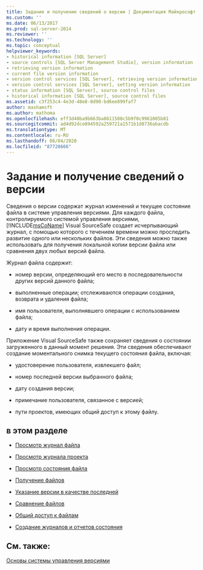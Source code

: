 ```yaml
---
title: Задание и получение сведений о версии | Документация Майкрософт
ms.custom: ''
ms.date: 06/13/2017
ms.prod: sql-server-2014
ms.reviewer: ''
ms.technology: ''
ms.topic: conceptual
helpviewer_keywords:
- historical information [SQL Server]
- source controls [SQL Server Management Studio], version information
- retrieving version information
- current file version information
- version control services [SQL Server], retrieving version information
- version control services [SQL Server], setting version information
- status information [SQL Server], source control files
- historical information [SQL Server], source control files
ms.assetid: c3f253c4-4e3d-48e8-8d90-bd6ee899faf7
author: mashamsft
ms.author: mathoma
ms.openlocfilehash: eff3d40ba9b663ba8611508c5b9f0c9961005b81
ms.sourcegitcommit: ad4d92dce894592a259721a1571b1d8736abacdb
ms.translationtype: MT
ms.contentlocale: ru-RU
ms.lasthandoff: 08/04/2020
ms.locfileid: "87728666"
---
```

# <a name="set-and-retrieve-version-information"></a>Задание и получение сведений о версии
  Сведения о версии содержат журнал изменений и текущее состояние файла в системе управления версиями. Для каждого файла, контролируемого системой управления версиями, [!INCLUDE[msCoName](../includes/msconame-md.md)] Visual SourceSafe создает исчерпывающий журнал, с помощью которого с течением времени можно проследить развитие одного или нескольких файлов. Эти сведения можно также использовать для получения локальной копии версии файла или сравнения двух любых версий файла.  
  
 Журнал файла содержит:  
  
-   номер версии, определяющий его место в последовательности других версий данного файла;  
  
-   выполненные операции; отслеживаются операции создания, возврата и удаления файла;  
  
-   имя пользователя, выполнявшего операции с использованием файла;  
  
-   дату и время выполнения операции.  
  
 Приложение Visual SourceSafe также сохраняет сведения о состоянии загруженного в данный момент решения. Эти сведения обеспечивают создание моментального снимка текущего состояния файла, включая:  
  
-   удостоверение пользователя, извлекшего файл;  
  
-   номер последней версии выбранного файла;  
  
-   дату создания версии;  
  
-   примечание пользователя, связанное с версией;  
  
-   пути проектов, имеющих общий доступ к этому файлу.  
  
## <a name="in-this-section"></a>в этом разделе  
  
-   [Просмотр журнал файла](../../2014/database-engine/view-file-history.md)  
  
-   [Просмотр журнала проекта](../../2014/database-engine/view-project-history.md)  
  
-   [Просмотр состояния файла](../../2014/database-engine/view-file-status.md)  
  
-   [Получение файлов](../../2014/database-engine/retrieve-files.md)  
  
-   [Указание версии в качестве последней](../../2014/database-engine/specify-a-version-as-the-latest-version.md)  
  
-   [Сравнение файлов](../../2014/database-engine/compare-files.md)  
  
-   [Общий доступ к файлам](../../2014/database-engine/share-files.md)  
  
-   [Создание журналов и отчетов состояния](../../2014/database-engine/create-history-and-status-reports.md)  
  
## <a name="see-also"></a>См. также:  
 [Основы системы управления версиями](../../2014/database-engine/source-control-basics.md)  
  
  
